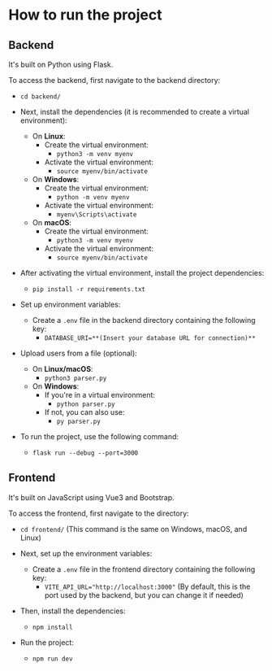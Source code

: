 # How to run the project

## Backend

It's built on Python using Flask.

To access the backend, first navigate to the backend directory:

- `cd backend/`

- Next, install the dependencies (it is recommended to create a virtual environment):
  - On **Linux**:
    - Create the virtual environment:
      - `python3 -m venv myenv`
    - Activate the virtual environment:
      - `source myenv/bin/activate`
  - On **Windows**:
    - Create the virtual environment:
      - `python -m venv myenv`
    - Activate the virtual environment:
      - `myenv\Scripts\activate`
  - On **macOS**:
    - Create the virtual environment:
      - `python3 -m venv myenv`
    - Activate the virtual environment:
      - `source myenv/bin/activate`
- After activating the virtual environment, install the project dependencies:

  - `pip install -r requirements.txt`

- Set up environment variables:

  - Create a `.env` file in the backend directory containing the following key:
    - `DATABASE_URI=**(Insert your database URL for connection)**`

- Upload users from a file (optional):
  - On **Linux/macOS**:
    - `python3 parser.py`
  - On **Windows**:
    - If you're in a virtual environment:
      - `python parser.py`
    - If not, you can also use:
      - `py parser.py`
- To run the project, use the following command:
  - `flask run --debug --port=3000`

## Frontend

It's built on JavaScript using Vue3 and Bootstrap.

To access the frontend, first navigate to the directory:

- `cd frontend/` (This command is the same on Windows, macOS, and Linux)

- Next, set up the environment variables:

  - Create a `.env` file in the frontend directory containing the following key:
    - `VITE_API_URL="http://localhost:3000"` (By default, this is the port used by the backend, but you can change it if needed)

- Then, install the dependencies:

  - `npm install`

- Run the project:
  - `npm run dev`
